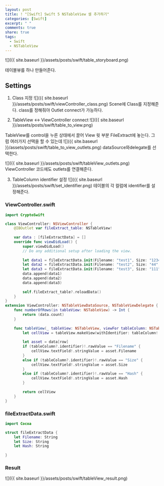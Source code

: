 ```yaml
---
layout: post
title: ! "[Swift] Swift 5 NSTableView 셀 추가하기"
categories: [Swift]
excerpt: " "
comments: true
share: true
tags:
  - Swift
  - NSTableView
---
```


![]({{ site.baseurl }}/assets/posts/swift/table_storyboard.png)

테이블뷰를 하나 만들어준다.


## Settings

1. Class 지정
![]({{ site.baseurl }}/assets/posts/swift/viewController_class.png)
Scene에 Class를 지정해준다.  class를 정해줘야 Outlet connect가 가능하다.

2. TableView <-> ViewController connect
![]({{ site.baseurl }}/assets/posts/swift/table_to_view.png)

TableView를 control을 누른 상태에서 끌어 View 윗 부분 FileExtract에 놓는다.
그럼 여러가지 선택을 할 수 있는데
![]({{ site.baseurl }}/assets/posts/swift/table_to_view_outlets.png)
dataSource와delegate를 선택한다.

![]({{ site.baseurl }}/assets/posts/swift/tableView_outlets.png)
ViewController 코드에도 outlets를 연결해준다.

3. TableColumn identifier 설정
![]({{ site.baseurl }}/assets/posts/swift/set_identifier.png)
테이블의 각 컬럼에 identifier를 설정해준다.


### ViewController.swift

```swift
import CryptoSwift

class ViewController: NSViewController {
    @IBOutlet var fileExtract_table: NSTableView!
    
    var data : [fileExtractData] = []
    override func viewDidLoad() {
        super.viewDidLoad()
        // Do any additional setup after loading the view.
        
        let data1 = fileExtractData.init(Filename: "test1", Size: "1234", Hash: "asdadsafad123")
        let data2 = fileExtractData.init(Filename: "test2", Size: "44", Hash: "5123010adasdasd")
        let data3 = fileExtractData.init(Filename: "test3", Size: "111", Hash: "asdqoe1234")
        data.append(data1)
        data.append(data2)
        data.append(data3)
        
        self.fileExtract_table?.reloadData()
    }
}
extension ViewController: NSTableViewDataSource, NSTableViewDelegate {
    func numberOfRows(in tableView: NSTableView) -> Int {
        return (data.count)
    }
    
    func tableView(_ tableView: NSTableView, viewFor tableColumn: NSTableColumn?, row: Int) -> NSView? {
        let cellView = tableView.makeView(withIdentifier: tableColumn!.identifier, owner: self) as! NSTableCellView
        
        let asset = data[row]
        if (tableColumn?.identifier)!.rawValue == "Filename" {
            cellView.textField!.stringValue = asset.Filename
        }
        else if (tableColumn?.identifier)!.rawValue == "Size" {
            cellView.textField!.stringValue = asset.Size
        }
        else if (tableColumn?.identifier)!.rawValue == "Hash" {
            cellView.textField!.stringValue = asset.Hash
        }
        
        return cellView
    }
}
```


### fileExtractData.swift

```swift
import Cocoa

struct fileExtractData {
    let Filename: String
    let Size: String
    let Hash: String
    
}
```


### Result
![]({{ site.baseurl }}/assets/posts/swift/tableView_result.png)
